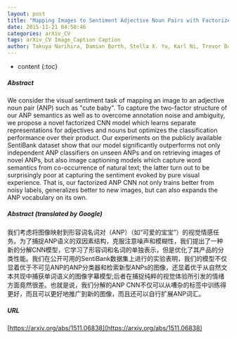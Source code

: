 ```yaml
---
layout: post
title: "Mapping Images to Sentiment Adjective Noun Pairs with Factorized Neural Nets"
date: 2015-11-21 04:58:46
categories: arXiv_CV
tags: arXiv_CV Image_Caption Caption
author: Takuya Narihira, Damian Borth, Stella X. Yu, Karl Ni, Trevor Darrell
---
```


* content
{:toc}

##### Abstract
We consider the visual sentiment task of mapping an image to an adjective noun pair (ANP) such as "cute baby". To capture the two-factor structure of our ANP semantics as well as to overcome annotation noise and ambiguity, we propose a novel factorized CNN model which learns separate representations for adjectives and nouns but optimizes the classification performance over their product. Our experiments on the publicly available SentiBank dataset show that our model significantly outperforms not only independent ANP classifiers on unseen ANPs and on retrieving images of novel ANPs, but also image captioning models which capture word semantics from co-occurrence of natural text; the latter turn out to be surprisingly poor at capturing the sentiment evoked by pure visual experience. That is, our factorized ANP CNN not only trains better from noisy labels, generalizes better to new images, but can also expands the ANP vocabulary on its own.

##### Abstract (translated by Google)
我们考虑将图像映射到形容词名词对（ANP）（如“可爱的宝宝”）的视觉情感任务。为了捕捉ANP语义的双因素结构，克服注意噪声和模糊性，我们提出了一种新的分解CNN模型，它学习了形容词和名词的单独表示，但是优化了其产品的分类性能。我们在公开可用的SentiBank数据集上进行的实验表明，我们的模型不仅显着优于不可见ANP的ANP分类器和检索新型ANPs的图像，还显着优于从自然文本共现中捕获单词语义的图像字幕模型;后者在捕捉纯粹的视觉体验所引发的情绪方面竟然很差。也就是说，我们分解的ANP CNN不仅可以从嘈杂的标签中训练得更好，而且可以更好地推广到新的图像，而且还可以自行扩展ANP词汇。

##### URL
[https://arxiv.org/abs/1511.06838](https://arxiv.org/abs/1511.06838)

